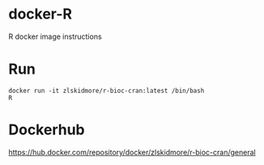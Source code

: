 # docker-R
R docker image instructions

# Run
```
docker run -it zlskidmore/r-bioc-cran:latest /bin/bash
R
```

# Dockerhub
https://hub.docker.com/repository/docker/zlskidmore/r-bioc-cran/general
